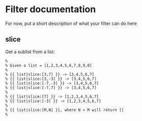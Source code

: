 Filter documentation
===========================

For now, put a short description of what your filter can do here


slice
----------------------

Get a sublist from a list:

	% 
	% Given a list = [1,2,3,4,5,6,7,8,9,0]
	%
	% {{ list|slice:[3,7] }} -> [3,4,5,6,7]
	% {{ list|slice:[3,-3] }} -> [3,4,5,6,7]
	% {{ list|slice:[-7,-3] }} -> [3,4,5,6,7]
	% {{ list|slice:[-7,7] }} -> [3,4,5,6,7]
	%
	% {{ list|slice:[7] }} -> [1,2,3,4,5,6,7]
	% {{ list|slice:[-3] }} -> [1,2,3,4,5,6,7]
	%
	% {{ list|slice:[M,N] }}, where N < M will return []
	%

